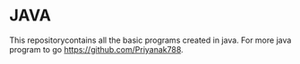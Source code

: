 # JAVA
This repositorycontains all the basic programs created in java. 
For more java program to go https://github.com/Priyanak788.
